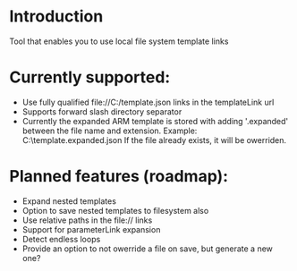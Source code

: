 # Introduction
Tool that enables you to use local file system template links

# Currently supported:
- Use fully qualified file://C:/template.json links in the templateLink url
- Supports forward slash directory separator
- Currently the expanded ARM template is stored with adding '.expanded' between the file name and extension.
	Example: C:\template.expanded.json
	If the file already exists, it will be owerriden. 

# Planned features (roadmap):
- Expand nested templates
- Option to save nested templates to filesystem also
- Use relative paths in the file:// links
- Support for parameterLink expansion
- Detect endless loops
- Provide an option to not owerride a file on save, but generate a new one?